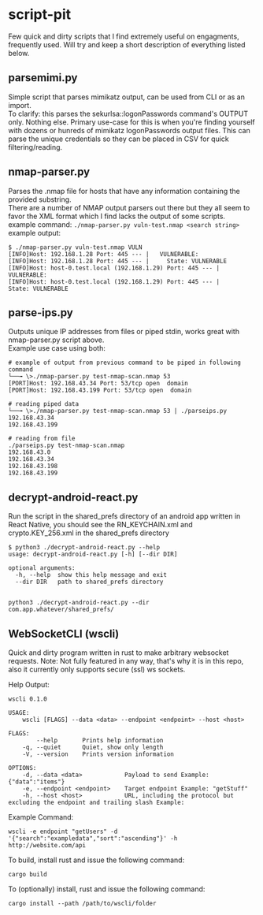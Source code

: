 # script-pit
Few quick and dirty scripts that I find extremely useful on engagments, frequently used.
Will try and keep a short description of everything listed below.

## parsemimi.py
Simple script that parses mimikatz output, can be used from CLI or as an import.   
To clarify: this parses the sekurlsa::logonPasswords command's OUTPUT only. Nothing else.
Primary use-case for this is when you're finding yourself with dozens or hunreds of mimikatz logonPasswords output files.
This can parse the unique credentials so they can be placed in CSV for quick filtering/reading.

## nmap-parser.py
Parses the .nmap file for hosts that have any information containing the provided substring.  
There are a number of NMAP output parsers out there but they all seem to favor the XML format which I find lacks the output of some scripts.  
example command:
`./nmap-parser.py vuln-test.nmap <search string>`
example output:
```
$ ./nmap-parser.py vuln-test.nmap VULN
[INFO]Host: 192.168.1.28 Port: 445 --- |   VULNERABLE:
[INFO]Host: 192.168.1.28 Port: 445 --- |     State: VULNERABLE
[INFO]Host: host-0.test.local (192.168.1.29) Port: 445 --- |   VULNERABLE:
[INFO]Host: host-0.test.local (192.168.1.29) Port: 445 --- |     State: VULNERABLE
```
## parse-ips.py
Outputs unique IP addresses from files or piped stdin, works great with nmap-parser.py script above.  
Example use case using both:
```
# example of output from previous command to be piped in following command
└──╼ \>./nmap-parser.py test-nmap-scan.nmap 53 
[PORT]Host: 192.168.43.34 Port: 53/tcp open  domain
[PORT]Host: 192.168.43.199 Port: 53/tcp open  domain

# reading piped data
└──╼ \>./nmap-parser.py test-nmap-scan.nmap 53 | ./parseips.py 
192.168.43.34
192.168.43.199

# reading from file
./parseips.py test-nmap-scan.nmap 
192.168.43.0
192.168.43.34
192.168.43.198
192.168.43.199
```
## decrypt-android-react.py
Run the script in the shared_prefs directory of an android app written in React Native, you should see
the RN_KEYCHAIN.xml and crypto.KEY_256.xml in the shared_prefs directory  
```
$ python3 ./decrypt-android-react.py --help
usage: decrypt-android-react.py [-h] [--dir DIR]

optional arguments:
  -h, --help  show this help message and exit
  --dir DIR   path to shared_prefs directory  


python3 ./decrypt-android-react.py --dir com.app.whatever/shared_prefs/
```

## WebSocketCLI (wscli)  
Quick and dirty program written in rust to make arbitrary websocket requests. 
Note: Not fully featured in any way, that's why it is in this repo, also it currently only
supports secure (ssl) ws sockets.  

Help Output:  
```
wscli 0.1.0

USAGE:
    wscli [FLAGS] --data <data> --endpoint <endpoint> --host <host>

FLAGS:
        --help       Prints help information
    -q, --quiet      Quiet, show only length
    -V, --version    Prints version information

OPTIONS:
    -d, --data <data>            Payload to send Example: {"data":"items"}
    -e, --endpoint <endpoint>    Target endpoint Example: "getStuff"
    -h, --host <host>            URL, including the protocol but excluding the endpoint and trailing slash Example:
```

Example Command: 
```
wscli -e endpoint "getUsers" -d '{"search":"exampledata","sort":"ascending"}' -h http://website.com/api
```

To build, install rust and issue the following command:  
```
cargo build
```

To (optionally) install, rust and issue the following command:  
```
cargo install --path /path/to/wscli/folder
```



